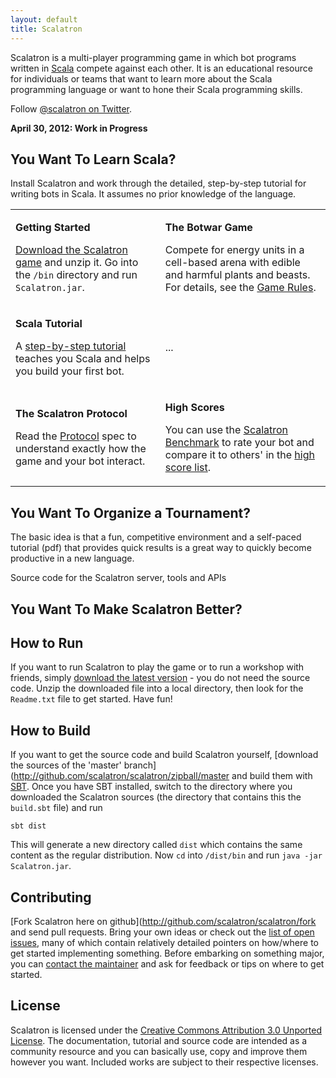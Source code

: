 ```yaml
---
layout: default
title: Scalatron
---
```


Scalatron is a multi-player programming game in which bot programs written in [Scala](http://www.scala-lang.org/)
compete against each other. It is an educational resource for individuals or teams that want to learn more about the
Scala programming language or want to hone their Scala programming skills.

Follow [@scalatron on Twitter](http://twitter.com/scalatron).

**April 30, 2012: Work in Progress**

## You Want To Learn Scala?

Install Scalatron and work through the detailed, step-by-step tutorial for writing bots in Scala. It assumes no
prior knowledge of the language.

<table class="resourcetable">

<tr>
<td>

<span style='font-weight:bold'>Getting Started</span>

[Download the Scalatron game](http://github.com/scalatron/scalatron/downloads) and unzip it. Go into the `/bin` directory and run `Scalatron.jar`.

</td>
<td>

**The Botwar Game**

Compete for energy units in a cell-based arena with edible and harmful plants and beasts. For details, see the [Game Rules](https://github.com/scalatron/scalatron/raw/master/Scalatron/doc/pdf/Scalatron%20Game%20Rules.pdf).

</td>
</tr>

<tr>
<td>

**Scala Tutorial**

A [step-by-step tutorial](https://github.com/scalatron/scalatron/raw/master/Scalatron/doc/pdf/Scalatron%20Tutorial.pdf) teaches you Scala and helps you build your first bot.

</td>
<td>

...

</td>
</tr>

<tr>
<td>

**The Scalatron Protocol**

Read the [Protocol](https://github.com/scalatron/scalatron/raw/master/Scalatron/doc/pdf/Scalatron%20Protocol.pdf) spec to understand exactly how the game and your bot interact.

</td>
<td>

**High Scores**

You can use the [Scalatron Benchmark](benchmark.html) to rate your bot and compare it to others' in the [high score list](benchmark.html).

</td>
</tr>

</table>



## You Want To Organize a Tournament?

The basic idea is that a fun, competitive environment and a self-paced tutorial (pdf) that provides quick results is a great way to quickly become productive in a new language.

Source code for the Scalatron server, tools and APIs



## You Want To Make Scalatron Better?



## How to Run

If you want to run Scalatron to play the game or to run a workshop with friends, simply
[download the latest version](http://github.com/scalatron/scalatron/downloads) - you do not need the
source code. Unzip the downloaded file into a local directory, then look for the `Readme.txt` file to get
started. Have fun!

## How to Build

If you want to get the source code and build Scalatron yourself,
[download the sources of the 'master' branch](http://github.com/scalatron/scalatron/zipball/master and build them
with [SBT](http://github.com/harrah/xsbt). Once you have SBT installed, switch to the directory where you downloaded
the Scalatron sources (the directory that contains this the `build.sbt` file) and run

    sbt dist

This will generate a new directory called `dist` which contains the same content as the regular distribution.
Now `cd` into `/dist/bin` and run `java -jar Scalatron.jar`.


## Contributing

[Fork Scalatron here on github](http://github.com/scalatron/scalatron/fork and send pull requests.
Bring your own ideas or check out the [list of open issues](http://github.com/scalatron/scalatron/issues?state=open),
many of which contain relatively detailed pointers on how/where to get started implementing something.
Before embarking on something major, you can [contact the maintainer](mailto:scalatron@hotmail.com) and ask for
feedback or tips on where to get started.


## License

Scalatron is licensed under the [Creative Commons Attribution 3.0 Unported License](http://creativecommons.org/licenses/by/3.0/).
The documentation, tutorial and source code are intended as a community resource and you can basically use, copy and
improve them however you want. Included works are subject to their respective licenses.
